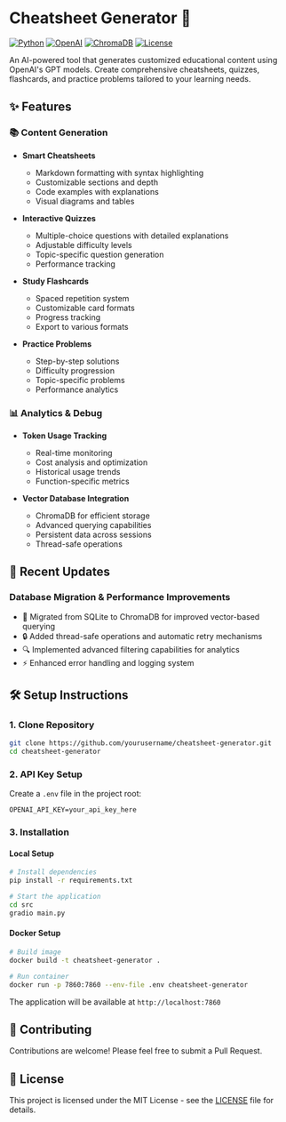 # Cheatsheet Generator 🚀

[![Python](https://img.shields.io/badge/Python-3.8%2B-blue)](https://www.python.org/downloads/)
[![OpenAI](https://img.shields.io/badge/OpenAI-GPT--4-green)](https://openai.com)
[![ChromaDB](https://img.shields.io/badge/ChromaDB-Vector%20DB-orange)](https://www.trychroma.com/)
[![License](https://img.shields.io/badge/License-MIT-yellow.svg)](LICENSE)

An AI-powered tool that generates customized educational content using OpenAI's GPT models. Create comprehensive cheatsheets, quizzes, flashcards, and practice problems tailored to your learning needs.

## ✨ Features

### 📚 Content Generation
- **Smart Cheatsheets**
  - Markdown formatting with syntax highlighting
  - Customizable sections and depth
  - Code examples with explanations
  - Visual diagrams and tables

- **Interactive Quizzes**
  - Multiple-choice questions with detailed explanations
  - Adjustable difficulty levels
  - Topic-specific question generation
  - Performance tracking

- **Study Flashcards**
  - Spaced repetition system
  - Customizable card formats
  - Progress tracking
  - Export to various formats

- **Practice Problems**
  - Step-by-step solutions
  - Difficulty progression
  - Topic-specific problems
  - Performance analytics

### 📊 Analytics & Debug
- **Token Usage Tracking**
  - Real-time monitoring
  - Cost analysis and optimization
  - Historical usage trends
  - Function-specific metrics

- **Vector Database Integration**
  - ChromaDB for efficient storage
  - Advanced querying capabilities
  - Persistent data across sessions
  - Thread-safe operations

## 🔄 Recent Updates

### Database Migration & Performance Improvements
- 🚀 Migrated from SQLite to ChromaDB for improved vector-based querying
- 🔒 Added thread-safe operations and automatic retry mechanisms
- 🔍 Implemented advanced filtering capabilities for analytics
- ⚡ Enhanced error handling and logging system

## 🛠️ Setup Instructions

### 1. Clone Repository
```bash
git clone https://github.com/yourusername/cheatsheet-generator.git
cd cheatsheet-generator
```

### 2. API Key Setup
Create a `.env` file in the project root:
```env
OPENAI_API_KEY=your_api_key_here
```

### 3. Installation

#### Local Setup
```bash
# Install dependencies
pip install -r requirements.txt

# Start the application
cd src
gradio main.py
```

#### Docker Setup
```bash
# Build image
docker build -t cheatsheet-generator .

# Run container
docker run -p 7860:7860 --env-file .env cheatsheet-generator
```

The application will be available at `http://localhost:7860`



## 🤝 Contributing
Contributions are welcome! Please feel free to submit a Pull Request.

## 📄 License
This project is licensed under the MIT License - see the [LICENSE](LICENSE) file for details.

